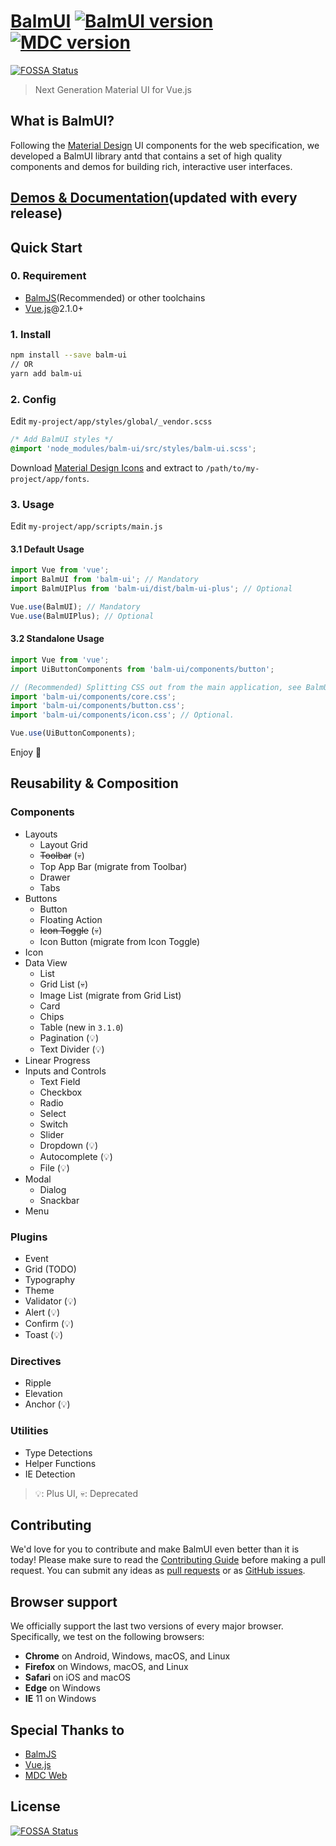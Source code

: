 # [BalmUI](https://material.balmjs.com/) [![BalmUI version][balm-ui-image]][balm-ui-url] [![MDC version][mdc-web-image]][mdc-web-url]
[![FOSSA Status](https://app.fossa.io/api/projects/git%2Bgithub.com%2Fbalmjs%2Fbalm-ui.svg?type=shield)](https://app.fossa.io/projects/git%2Bgithub.com%2Fbalmjs%2Fbalm-ui?ref=badge_shield)

> Next Generation Material UI for Vue.js

## What is BalmUI?

Following the [Material Design](https://material.io/components/) UI components for the web specification, we developed a BalmUI library antd that contains a set of high quality components and demos for building rich, interactive user interfaces.

## [Demos & Documentation](https://material.balmjs.com/)(updated with every release)

## Quick Start

### 0. Requirement

- [BalmJS](https://balmjs.com/)(Recommended) or other toolchains
- [Vue.js](https://vuejs.org/)@2.1.0+

### 1. Install

```sh
npm install --save balm-ui
// OR
yarn add balm-ui
```

### 2. Config

Edit `my-project/app/styles/global/_vendor.scss`

```css
/* Add BalmUI styles */
@import 'node_modules/balm-ui/src/styles/balm-ui.scss';
```

Download [Material Design Icons](https://material.balmjs.com/material-icons.zip) and extract to `/path/to/my-project/app/fonts`.

### 3. Usage

Edit `my-project/app/scripts/main.js`

#### 3.1 Default Usage

```js
import Vue from 'vue';
import BalmUI from 'balm-ui'; // Mandatory
import BalmUIPlus from 'balm-ui/dist/balm-ui-plus'; // Optional

Vue.use(BalmUI); // Mandatory
Vue.use(BalmUIPlus); // Optional
```

#### 3.2 Standalone Usage

```js
import Vue from 'vue';
import UiButtonComponents from 'balm-ui/components/button';

// (Recommended) Splitting CSS out from the main application, see BalmUI advanced usage.
import 'balm-ui/components/core.css';
import 'balm-ui/components/button.css';
import 'balm-ui/components/icon.css'; // Optional.

Vue.use(UiButtonComponents);
```

Enjoy 👻

## Reusability & Composition

### Components

- Layouts
  - Layout Grid
  - <del>Toolbar</del> (:skull:)
  - Top App Bar (migrate from Toolbar)
  - Drawer
  - Tabs
- Buttons
  - Button
  - Floating Action
  - <del>Icon Toggle</del> (:skull:)
  - Icon Button (migrate from Icon Toggle)
- Icon
- Data View
  - List
  - Grid List (:skull:)
  - Image List (migrate from Grid List)
  - Card
  - Chips
  - Table (new in `3.1.0`)
  - Pagination (:bulb:)
  - Text Divider (:bulb:)
- Linear Progress
- Inputs and Controls
  - Text Field
  - Checkbox
  - Radio
  - Select
  - Switch
  - Slider
  - Dropdown (:bulb:)
  - Autocomplete (:bulb:)
  - File (:bulb:)
- Modal
  - Dialog
  - Snackbar
- Menu

### Plugins

- Event
- Grid (TODO)
- Typography
- Theme
- Validator (:bulb:)
- Alert (:bulb:)
- Confirm (:bulb:)
- Toast (:bulb:)

### Directives

- Ripple
- Elevation
- Anchor (:bulb:)

### Utilities

- Type Detections
- Helper Functions
- IE Detection

> :bulb:: Plus UI, :skull:: Deprecated

## Contributing

We'd love for you to contribute and make BalmUI even better than it is today! Please make sure to read the [Contributing Guide](CONTRIBUTING.md) before making a pull request. You can submit any ideas as [pull requests](https://github.com/balmjs/balm-ui/pulls) or as [GitHub issues](https://github.com/balmjs/balm-ui/issues).

## Browser support

We officially support the last two versions of every major browser. Specifically, we test on the following browsers:

- **Chrome** on Android, Windows, macOS, and Linux
- **Firefox** on Windows, macOS, and Linux
- **Safari** on iOS and macOS
- **Edge** on Windows
- **IE** 11 on Windows

## Special Thanks to

- [BalmJS](https://balmjs.com/)
- [Vue.js](https://vuejs.org/)
- [MDC Web](https://material.io/components/)

[balm-ui-image]: https://badge.fury.io/js/balm-ui.svg
[balm-ui-url]: https://www.npmjs.com/package/balm-ui
[mdc-web-image]: https://img.shields.io/badge/mdc--web-3.1.0-blue.svg
[mdc-web-url]: https://www.npmjs.com/package/material-components-web


## License
[![FOSSA Status](https://app.fossa.io/api/projects/git%2Bgithub.com%2Fbalmjs%2Fbalm-ui.svg?type=large)](https://app.fossa.io/projects/git%2Bgithub.com%2Fbalmjs%2Fbalm-ui?ref=badge_large)